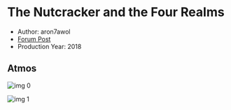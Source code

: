 # The Nutcracker and the Four Realms

* Author: aron7awol
* [Forum Post](https://www.avsforum.com/threads/bass-eq-for-filtered-movies.2995212/post-57504984)
* Production Year: 2018

## Atmos

![img 0](https://i.imgur.com/33AnbLB.jpg)

![img 1](https://i.imgur.com/1sPWSYM.jpg)

